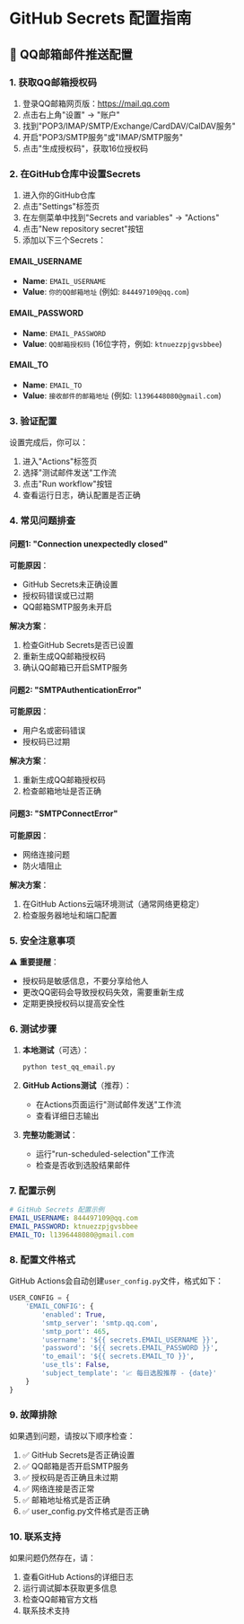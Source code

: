 # GitHub Secrets 配置指南

## 📧 QQ邮箱邮件推送配置

### 1. 获取QQ邮箱授权码

1. 登录QQ邮箱网页版：https://mail.qq.com
2. 点击右上角"设置" → "账户"
3. 找到"POP3/IMAP/SMTP/Exchange/CardDAV/CalDAV服务"
4. 开启"POP3/SMTP服务"或"IMAP/SMTP服务"
5. 点击"生成授权码"，获取16位授权码

### 2. 在GitHub仓库中设置Secrets

1. 进入你的GitHub仓库
2. 点击"Settings"标签页
3. 在左侧菜单中找到"Secrets and variables" → "Actions"
4. 点击"New repository secret"按钮
5. 添加以下三个Secrets：

#### EMAIL_USERNAME
- **Name**: `EMAIL_USERNAME`
- **Value**: `你的QQ邮箱地址` (例如: `844497109@qq.com`)

#### EMAIL_PASSWORD
- **Name**: `EMAIL_PASSWORD`
- **Value**: `QQ邮箱授权码` (16位字符，例如: `ktnuezzpjgvsbbee`)

#### EMAIL_TO
- **Name**: `EMAIL_TO`
- **Value**: `接收邮件的邮箱地址` (例如: `l1396448080@gmail.com`)

### 3. 验证配置

设置完成后，你可以：

1. 进入"Actions"标签页
2. 选择"测试邮件发送"工作流
3. 点击"Run workflow"按钮
4. 查看运行日志，确认配置是否正确

### 4. 常见问题排查

#### 问题1: "Connection unexpectedly closed"
**可能原因**：
- GitHub Secrets未正确设置
- 授权码错误或已过期
- QQ邮箱SMTP服务未开启

**解决方案**：
1. 检查GitHub Secrets是否已设置
2. 重新生成QQ邮箱授权码
3. 确认QQ邮箱已开启SMTP服务

#### 问题2: "SMTPAuthenticationError"
**可能原因**：
- 用户名或密码错误
- 授权码已过期

**解决方案**：
1. 重新生成QQ邮箱授权码
2. 检查邮箱地址是否正确

#### 问题3: "SMTPConnectError"
**可能原因**：
- 网络连接问题
- 防火墙阻止

**解决方案**：
1. 在GitHub Actions云端环境测试（通常网络更稳定）
2. 检查服务器地址和端口配置

### 5. 安全注意事项

⚠️ **重要提醒**：
- 授权码是敏感信息，不要分享给他人
- 更改QQ密码会导致授权码失效，需要重新生成
- 定期更换授权码以提高安全性

### 6. 测试步骤

1. **本地测试**（可选）：
   ```bash
   python test_qq_email.py
   ```

2. **GitHub Actions测试**（推荐）：
   - 在Actions页面运行"测试邮件发送"工作流
   - 查看详细日志输出

3. **完整功能测试**：
   - 运行"run-scheduled-selection"工作流
   - 检查是否收到选股结果邮件

### 7. 配置示例

```yaml
# GitHub Secrets 配置示例
EMAIL_USERNAME: 844497109@qq.com
EMAIL_PASSWORD: ktnuezzpjgvsbbee
EMAIL_TO: l1396448080@gmail.com
```

### 8. 配置文件格式

GitHub Actions会自动创建`user_config.py`文件，格式如下：

```python
USER_CONFIG = {
    'EMAIL_CONFIG': {
        'enabled': True,
        'smtp_server': 'smtp.qq.com',
        'smtp_port': 465,
        'username': '${{ secrets.EMAIL_USERNAME }}',
        'password': '${{ secrets.EMAIL_PASSWORD }}',
        'to_email': '${{ secrets.EMAIL_TO }}',
        'use_tls': False,
        'subject_template': '📈 每日选股推荐 - {date}'
    }
}
```

### 9. 故障排除

如果遇到问题，请按以下顺序检查：

1. ✅ GitHub Secrets是否正确设置
2. ✅ QQ邮箱是否开启SMTP服务
3. ✅ 授权码是否正确且未过期
4. ✅ 网络连接是否正常
5. ✅ 邮箱地址格式是否正确
6. ✅ user_config.py文件格式是否正确

### 10. 联系支持

如果问题仍然存在，请：
1. 查看GitHub Actions的详细日志
2. 运行调试脚本获取更多信息
3. 检查QQ邮箱官方文档
4. 联系技术支持 
